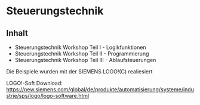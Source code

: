 # Steuerungstechnik

## Inhalt
- Steuerungstechnik Workshop Teil I - Logikfunktionen
- Steuerungstechnik Workshop Teil II - Programmierung
- Steuerungstechnik Workshop Teil III - Ablaufsteuerungen

Die Beispiele wurden mit der SIEMENS LOGO!(C) realiesiert

LOGO!-Soft Download: https://new.siemens.com/global/de/produkte/automatisierung/systeme/industrie/sps/logo/logo-software.html
